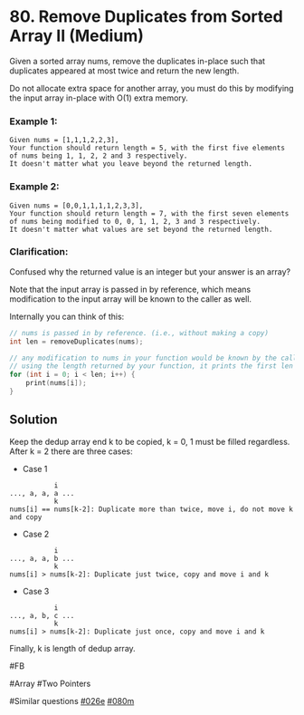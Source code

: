 # 80. Remove Duplicates from Sorted Array II (Medium)

Given a sorted array nums, remove the duplicates in-place such that duplicates appeared at most twice and return the new length.

Do not allocate extra space for another array, you must do this by modifying the input array in-place with O(1) extra memory.

### Example 1:
```
Given nums = [1,1,1,2,2,3],
Your function should return length = 5, with the first five elements of nums being 1, 1, 2, 2 and 3 respectively.
It doesn't matter what you leave beyond the returned length.
```
### Example 2:
```
Given nums = [0,0,1,1,1,1,2,3,3],
Your function should return length = 7, with the first seven elements of nums being modified to 0, 0, 1, 1, 2, 3 and 3 respectively.
It doesn't matter what values are set beyond the returned length.
```
### Clarification:
Confused why the returned value is an integer but your answer is an array?

Note that the input array is passed in by reference, which means modification to the input array will be known to the caller as well.

Internally you can think of this:
```cpp
// nums is passed in by reference. (i.e., without making a copy)
int len = removeDuplicates(nums);

// any modification to nums in your function would be known by the caller.
// using the length returned by your function, it prints the first len elements.
for (int i = 0; i < len; i++) {
    print(nums[i]);
}
```
## Solution
Keep the dedup array end k to be copied, k = 0, 1 must be filled regardless. After k = 2 there are three cases:
- Case 1
```
           i
..., a, a, a ...
           k
nums[i] == nums[k-2]: Duplicate more than twice, move i, do not move k and copy
```
- Case 2
```
           i
..., a, a, b ...
           k
nums[i] > nums[k-2]: Duplicate just twice, copy and move i and k
```
- Case 3
```
           i
..., a, b, c ...
           k
nums[i] > nums[k-2]: Duplicate just once, copy and move i and k
```
Finally, k is length of dedup array.

#FB

#Array #Two Pointers

#Similar questions [#026e](../p026e/README.md) [#080m](../p080m/README.md)